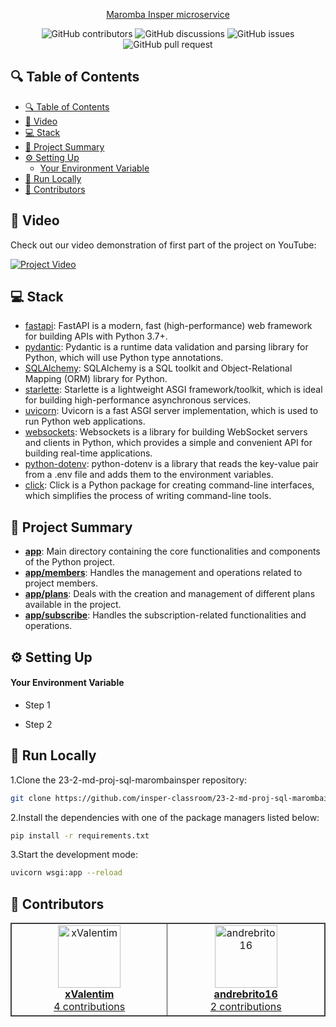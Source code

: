 <p align="center">
<a href=https://github.com/insper-classroom/23-2-md-proj-sql-marombainsper target="_blank">
<!-- <img src='/placeholder.jpg' width="100%" alt="Banner" /> 
-->
Maromba Insper microservice
</a>
</p>


<p align="center">
<img src="https://img.shields.io/github/contributors/insper-classroom/23-2-md-proj-sql-marombainsper" alt="GitHub contributors" />
<img src="https://img.shields.io/github/discussions/insper-classroom/23-2-md-proj-sql-marombainsper" alt="GitHub discussions" />
<img src="https://img.shields.io/github/issues/insper-classroom/23-2-md-proj-sql-marombainsper" alt="GitHub issues" />
<img src="https://img.shields.io/github/issues-pr/insper-classroom/23-2-md-proj-sql-marombainsper" alt="GitHub pull request" />
</p>

<p></p>
<p></p>

## 🔍 Table of Contents

- [🔍 Table of Contents](#-table-of-contents)
- [🎥 Video](#-video)
- [💻 Stack](#-stack)
- [📝 Project Summary](#-project-summary)
- [⚙️ Setting Up](#️-setting-up)
    - [Your Environment Variable](#your-environment-variable)
- [🚀 Run Locally](#-run-locally)
- [🙌 Contributors](#-contributors)

## 🎥 Video

Check out our video demonstration of first part of the project on YouTube:

[![Project Video](https://img.youtube.com/vi/V9iCq35-t98/maxresdefault.jpg)](https://www.youtube.com/watch?v=V9iCq35-t98)


## 💻 Stack

- [fastapi](https://fastapi.tiangolo.com/): FastAPI is a modern, fast (high-performance) web framework for building APIs with Python 3.7+.
- [pydantic](https://pydantic-docs.helpmanual.io/): Pydantic is a runtime data validation and parsing library for Python, which will use Python type annotations.
- [SQLAlchemy](https://www.sqlalchemy.org/): SQLAlchemy is a SQL toolkit and Object-Relational Mapping (ORM) library for Python.
- [starlette](https://www.starlette.io/): Starlette is a lightweight ASGI framework/toolkit, which is ideal for building high-performance asynchronous services.
- [uvicorn](https://www.uvicorn.org/): Uvicorn is a fast ASGI server implementation, which is used to run Python web applications.
- [websockets](https://websockets.readthedocs.io/): Websockets is a library for building WebSocket servers and clients in Python, which provides a simple and convenient API for building real-time applications.
- [python-dotenv](https://github.com/theskumar/python-dotenv): python-dotenv is a library that reads the key-value pair from a .env file and adds them to the environment variables.
- [click](https://click.palletsprojects.com/): Click is a Python package for creating command-line interfaces, which simplifies the process of writing command-line tools.

## 📝 Project Summary

- [**app**](app): Main directory containing the core functionalities and components of the Python project.
- [**app/members**](app/members): Handles the management and operations related to project members.
- [**app/plans**](app/plans): Deals with the creation and management of different plans available in the project.
- [**app/subscribe**](app/subscribe): Handles the subscription-related functionalities and operations.

## ⚙️ Setting Up

#### Your Environment Variable

- Step 1

- Step 2

## 🚀 Run Locally
1.Clone the 23-2-md-proj-sql-marombainsper repository:
```sh
git clone https://github.com/insper-classroom/23-2-md-proj-sql-marombainsper
```
2.Install the dependencies with one of the package managers listed below:
```bash
pip install -r requirements.txt
```
3.Start the development mode:
```bash
uvicorn wsgi:app --reload
```

## 🙌 Contributors

<table style="border:1px solid #404040;text-align:center;width:100%">
<tr><td style="width:14.29%;border:1px solid #404040;">
        <a href="https://github.com/xValentim" spellcheck="false">
          <img src="https://avatars.githubusercontent.com/u/64178223?v=4?s=100" width="100px;" alt="xValentim"/>
          <br />
          <b>xValentim</b>
        </a>
        <br />
        <a href="https://github.com/insper-classroom/23-2-md-proj-sql-marombainsper/commits?author=xValentim" title="Contributions" spellcheck="false">
          4 contributions
        </a>
      </td><td style="width:14.29%;border:1px solid #404040;">
        <a href="https://github.com/andrebrito16" spellcheck="false">
          <img src="https://avatars.githubusercontent.com/u/30161990?v=4?s=100" width="100px;" alt="andrebrito16"/>
          <br />
          <b>andrebrito16</b>
        </a>
        <br />
        <a href="https://github.com/insper-classroom/23-2-md-proj-sql-marombainsper/commits?author=andrebrito16" title="Contributions" spellcheck="false">
          2 contributions
        </a>
      </td></table>

